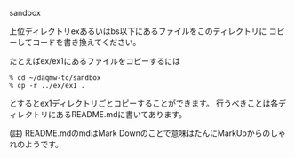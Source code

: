 sandbox

上位ディレクトリexあるいはbs以下にあるファイルをこのディレクトリに
コピーしてコードを書き換えてください。

たとえばex/ex1にあるファイルをコピーするには

    % cd ~/daqmw-tc/sandbox
    % cp -r ../ex/ex1 .

とするとex1ディレクトリごとコピーすることができます。
行うべきことは各ディレクトリにあるREADME.mdに書いてあります。

(註) README.mdのmdはMark Downのことで意味はたんにMarkUpからのしゃれのようです。

